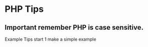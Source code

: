 # PHP Tips

## Important remember PHP is case sensitive.

Example  Tips
start 1
make a simple example

